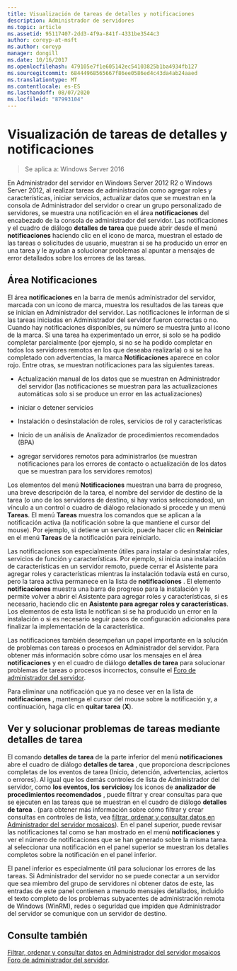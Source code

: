 ```yaml
---
title: Visualización de tareas de detalles y notificaciones
description: Administrador de servidores
ms.topic: article
ms.assetid: 95117407-2dd3-4f9a-841f-4331be3544c3
author: coreyp-at-msft
ms.author: coreyp
manager: dongill
ms.date: 10/16/2017
ms.openlocfilehash: 479105e7f1e605142ec54103825b1ba4934fb127
ms.sourcegitcommit: 68444968565667f86ee0586ed4c43da4ab24aaed
ms.translationtype: MT
ms.contentlocale: es-ES
ms.lasthandoff: 08/07/2020
ms.locfileid: "87993104"
---
```

# <a name="view-task-details-and-notifications"></a>Visualización de tareas de detalles y notificaciones

>Se aplica a: Windows Server 2016

En Administrador del servidor en Windows Server 2012 R2 o Windows Server 2012, al realizar tareas de administración como agregar roles y características, iniciar servicios, actualizar datos que se muestran en la consola de Administrador del servidor o crear un grupo personalizado de servidores, se muestra una notificación en el área **notificaciones** del encabezado de la consola de administrador del servidor. Las notificaciones y el cuadro de diálogo **detalles de tarea** que puede abrir desde el menú **notificaciones** haciendo clic en el icono de marca, muestran el estado de las tareas o solicitudes de usuario, muestran si se ha producido un error en una tarea y le ayudan a solucionar problemas al apuntar a mensajes de error detallados sobre los errores de las tareas.

## <a name="the-notifications-area"></a>Área Notificaciones
El área **notificaciones** en la barra de menús administrador del servidor, marcada con un icono de marca, muestra los resultados de las tareas que se inician en Administrador del servidor. Las notificaciones le informan de si las tareas iniciadas en Administrador del servidor fueron correctas o no. Cuando hay notificaciones disponibles, su número se muestra junto al icono de la marca. Si una tarea ha experimentado un error, si solo se ha podido completar parcialmente (por ejemplo, si no se ha podido completar en todos los servidores remotos en los que deseaba realizarla) o si se ha completado con advertencias, la marca **Notificaciones** aparece en color rojo. Entre otras, se muestran notificaciones para las siguientes tareas.

-   Actualización manual de los datos que se muestran en Administrador del servidor (las notificaciones se muestran para las actualizaciones automáticas solo si se produce un error en las actualizaciones)

-   iniciar o detener servicios

-   Instalación o desinstalación de roles, servicios de rol y características

-   Inicio de un análisis de Analizador de procedimientos recomendados (BPA)

-   agregar servidores remotos para administrarlos (se muestran notificaciones para los errores de contacto o actualización de los datos que se muestran para los servidores remotos)

Los elementos del menú **Notificaciones** muestran una barra de progreso, una breve descripción de la tarea, el nombre del servidor de destino de la tarea (o uno de los servidores de destino, si hay varios seleccionados), un vínculo a un control o cuadro de diálogo relacionado si procede y un menú **Tareas**. El menú **Tareas** muestra los comandos que se aplican a la notificación activa (la notificación sobre la que mantiene el cursor del mouse). Por ejemplo, si detiene un servicio, puede hacer clic en **Reiniciar** en el menú **Tareas** de la notificación para reiniciarlo.

Las notificaciones son especialmente útiles para instalar o desinstalar roles, servicios de función y características. Por ejemplo, si inicia una instalación de características en un servidor remoto, puede cerrar el Asistente para agregar roles y características mientras la instalación todavía está en curso, pero la tarea activa permanece en la lista de **notificaciones** . El elemento **notificaciones** muestra una barra de progreso para la instalación y le permite volver a abrir el Asistente para agregar roles y características, si es necesario, haciendo clic en **Asistente para agregar roles y características**. Los elementos de esta lista le notifican si se ha producido un error en la instalación o si es necesario seguir pasos de configuración adicionales para finalizar la implementación de la característica.

Las notificaciones también desempeñan un papel importante en la solución de problemas con tareas o procesos en Administrador del servidor. Para obtener más información sobre cómo usar los mensajes en el área **notificaciones** y en el cuadro de diálogo **detalles de tarea** para solucionar problemas de tareas o procesos incorrectos, consulte el [Foro de administrador del servidor](/answers/topics/windows-server-manager.html).

Para eliminar una notificación que ya no desee ver en la lista de **notificaciones** , mantenga el cursor del mouse sobre la notificación y, a continuación, haga clic en **quitar tarea** (**X**).

## <a name="viewing-and-troubleshooting-tasks-by-using-task-details"></a>Ver y solucionar problemas de tareas mediante detalles de tarea
El comando **detalles de tarea** de la parte inferior del menú **notificaciones** abre el cuadro de diálogo **detalles de tarea** , que proporciona descripciones completas de los eventos de tarea (Inicio, detención, advertencias, aciertos o errores). Al igual que los demás controles de lista de Administrador del servidor, como **los eventos, los** **servicios**y los iconos de **analizador de procedimientos recomendados** , puede filtrar y crear consultas para que se ejecuten en las tareas que se muestran en el cuadro de diálogo **detalles de tarea** . (para obtener más información sobre cómo filtrar y crear consultas en controles de lista, vea [filtrar, ordenar y consultar datos en Administrador del servidor mosaicos](filter-sort-and-query-data-in-server-manager-tiles.md)). En el panel superior, puede revisar las notificaciones tal como se han mostrado en el menú **notificaciones** y ver el número de notificaciones que se han generado sobre la misma tarea. al seleccionar una notificación en el panel superior se muestran los detalles completos sobre la notificación en el panel inferior.

El panel inferior es especialmente útil para solucionar los errores de las tareas. Si Administrador del servidor no se puede conectar a un servidor que sea miembro del grupo de servidores ni obtener datos de este, las entradas de este panel contienen a menudo mensajes detallados, incluido el texto completo de los problemas subyacentes de administración remota de Windows (WinRM), redes o seguridad que impiden que Administrador del servidor se comunique con un servidor de destino.

## <a name="see-also"></a>Consulte también
[Filtrar, ordenar y consultar datos en Administrador del servidor mosaicos](filter-sort-and-query-data-in-server-manager-tiles.md) 
 [Foro de administrador del servidor](/answers/topics/windows-server-manager.html).